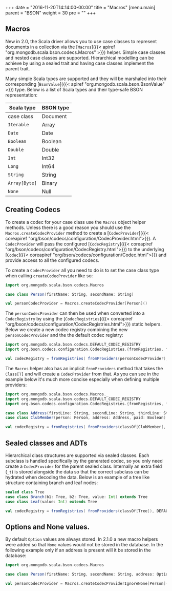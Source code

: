 +++
date = "2016-11-20T14:14:00-00:00"
title = "Macros"
[menu.main]
  parent = "BSON"
  weight = 30
  pre = "<i class='fa fa-cog'></i>"
+++

## Macros

New in 2.0, the Scala driver allows you to use case classes to represent documents in a collection via the 
[`Macros`]({{< apiref "org.mongodb.scala.bson.codecs.Macros" >}}) helper.  Simple case classes and nested case classes are supported. 
Hierarchical modelling can be achieve by using a sealed trait and having case classes implement the parent trait.

Many simple Scala types are supported and they will be marshaled into their corresponding 
[`BsonValue`]({{< apiref "org.mongodb.scala.bson.BsonValue" >}}) type. Below is a list of Scala types and their type-safe BSON representation:
   
| Scala type                        | BSON type         |
|-----------------------------------|-------------------|
| case class                        | Document          |
| `Iterable`                        | Array             |
| `Date`                            | Date              |
| `Boolean`                         | Boolean           |
| `Double`                          | Double            |
| `Int`                             | Int32             |
| `Long`                            | Int64             |
| `String`                          | String            |
| `Array[Byte]`                     | Binary            |
| `None`                            | Null              |


## Creating Codecs

To create a codec for your case class use the `Macros` object helper methods. Unless there is a good reason you should use the 
`Macros.createCodecProvider` method to create a [`CodecProvider`]({{< coreapiref "org/bson/codecs/configuration/CodecProvider.html">}}). 
A `CodecProvider` will pass the configured [`CodecRegistry`]({{< coreapiref "org/bson/codecs/configuration/CodecRegistry.html">}}) to the 
underlying [`Codec`]({{< coreapiref "org/bson/codecs/configuration/Codec.html">}}) and provide access to all the configured codecs.

To create a `CodecProvider` all you need to do is to set the case class type when calling `createCodecProvider` like so:

```scala
import org.mongodb.scala.bson.codecs.Macros

case class Person(firstName: String, secondName: String)

val personCodecProvider = Macros.createCodecProvider[Person]()
```

The `personCodecProvider` can then be used when converted into a `CodecRegistry` by using the [`CodecRegistries`]({{< coreapiref "org/bson/codecs/configuration/CodecRegistries.html">}}) static helpers. Below we create a new codec registry combining the new `personCodecProvider` and the the default codec registry:

```scala
import org.mongodb.scala.bson.codecs.DEFAULT_CODEC_REGISTRY
import org.bson.codecs.configuration.CodecRegistries.{fromRegistries, fromProviders}

val codecRegistry = fromRegistries( fromProviders(personCodecProvider), DEFAULT_CODEC_REGISTRY )
```

The `Macros` helper also has an implicit `fromProviders` method that takes the `Class[T]` and will create a `CodecProvider` from that.
As you can see in the example below it's much more concise especially when defining multiple providers:

```scala
import org.mongodb.scala.bson.codecs.Macros._
import org.mongodb.scala.bson.codecs.DEFAULT_CODEC_REGISTRY
import org.bson.codecs.configuration.CodecRegistries.{fromRegistries, fromProviders}

case class Address(firstLine: String, secondLine: String, thirdLine: String, town: String, zipCode: String)
case class ClubMember(person: Person, address: Address, paid: Boolean)

val codecRegistry = fromRegistries( fromProviders(classOf[ClubMember], classOf[Person], classOf[Address]), DEFAULT_CODEC_REGISTRY )
```

## Sealed classes and ADTs

Hierarchical class structures are supported via sealed classes. Each subclass is handled specifically by the generated codec, so you only 
need create a `CodecProvider` for the parent sealed class. Internally an extra field (`_t`) is stored alongside the data so that 
the correct subclass can be hydrated when decoding the data.  Below is an example of a tree like structure containing branch and leaf nodes:


```scala
sealed class Tree
case class Branch(b1: Tree, b2: Tree, value: Int) extends Tree
case class Leaf(value: Int) extends Tree

val codecRegistry = fromRegistries( fromProviders(classOf[Tree]), DEFAULT_CODEC_REGISTRY )
```


## Options and None values.

By default `Option` values are always stored. In 2.1.0 a new macro helpers were added so that `None` values would not be stored in the 
database. In the following example only if an address is present will it be stored in the database:

```scala
import org.mongodb.scala.bson.codecs.Macros

case class Person(firstName: String, secondName: String, address: Option[Address])

val personCodecProvider = Macros.createCodecProviderIgnoreNone[Person]()
```
